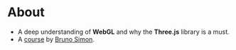 

# About

-   A deep understanding of **WebGL** and why the **Three.js** library is a must.
-   A [course](https://threejs-journey.com/) by [Bruno Simon](https://github.com/brunosimon).

